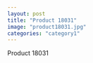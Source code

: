 ```yaml
---
layout: post
title: "Product 18031"
image: "product18031.jpg"
categories: "category1"
---
```

Product 18031
